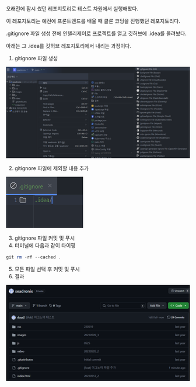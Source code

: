 오래전에 잠시 썼던 레포지토리로 테스트 차원에서 실행해봤다.

이 레포지토리는 예전에 프론트엔드를 배울 때 클론 코딩을 진행했던 레포지토리다.

.gitignore 파일 생성 전에 인텔리제이로 프로젝트를 열고 깃허브에 .idea를 올려놨다.

아래는 그 .idea를 깃허브 레포지토리에서 내리는 과정이다.

1. gitignore 파일 생성

![이그노어 파일 추가.png](img/github_ignore/1.png)

2. gitignore 파일에 제외할 내용 추가

![이그노어 내용 추가.png](img/github_ignore/2.png)

3. gitignore 파일 커밋 및 푸시
4. 터미널에 다음과 같이 타이핑

```powershell
git rm -rf --cached .
```
5. 모든 파일 선택 후 커밋 및 푸시
6. 결과

![결과.png](img/github_ignore/3.png)